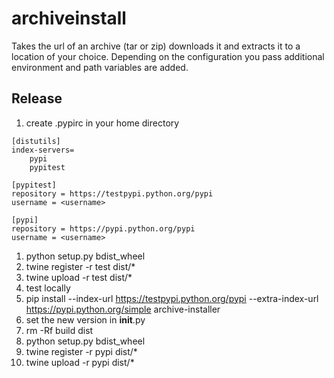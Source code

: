 # archiveinstall

Takes the url of an archive (tar or zip) downloads it and extracts it to a location of your choice.
Depending on the configuration you pass additional environment and path variables are added.

## Release


1. create .pypirc in your home directory
```
[distutils]
index-servers=
    pypi
    pypitest

[pypitest]
repository = https://testpypi.python.org/pypi
username = <username>

[pypi]
repository = https://pypi.python.org/pypi
username = <username>
```
1. python setup.py bdist_wheel
1. twine register -r test dist/*
1. twine upload -r test dist/*
1. test locally
1. pip install --index-url https://testpypi.python.org/pypi --extra-index-url https://pypi.python.org/simple archive-installer
1. set the new version in __init__.py
1. rm -Rf build dist
1. python setup.py bdist_wheel
1. twine register -r pypi dist/*
1. twine upload -r pypi dist/*